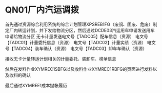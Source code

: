 # QN01厂内汽运调拨

首先通过资源综合利用系统的综合计划管理XPSREB1FG（废钢、固废、危废）制定厂内转运计划，并下发给物流分区，然后通过DCDE03汽运用车申请发送用车申请给物流分区
无卡计量发送电文号【TADC05】配车信息（资源）
电文号【TADC01】计量委托信息（资源）
电文号【TADC02】计量实绩（资源）
电文号【TADC04】装车确认（资源）
电文号【TADC03】卸车车确认（资源）

接收无卡计量转运计划相关的计量委托、装卸车、榜单信息

然后在发料作业XYMREC1SBFG以及收料作业XYMREC1RBFG的页面进行发料以及收料的确认

最后通过XYMREE1成本抛帐履历
